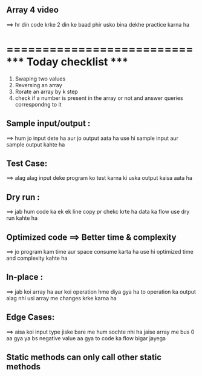 
## Array 4 video

==>  hr din code krke 2 din ke baad phir usko bina dekhe practice karna ha 


==========================
*** Today checklist ***
==========================

1. Swaping two values
2. Reversing an array
3. Rorate an array by k step
4. check if a number is present in the array or not and answer queries correspondng to it


## Sample input/output :
==>  hum jo input dete ha aur jo output aata ha use hi sample input aur sample output kahte ha 


## Test Case:
==> alag alag input deke program ko test karna ki uska output kaisa aata ha 

## Dry run :
==> jab hum code ka ek ek line copy pr chekc krte ha data ka flow use dry run kahte ha 

## Optimized code ==> Better time & complexity
==> jo program kam time aur space consume karta ha use hi optimized time and complexity kahte ha

## In-place :
==> jab koi array ha aur koi operation hme diya gya ha to operation ka output alag nhi usi array me changes krke karna ha 

## Edge Cases:
==> aisa koi input type jiske bare me hum sochte nhi ha jaise array me bus 0 aa gya ya bs negative value aa gya to code ka flow bigar jayega

## Static methods can only call other static methods



